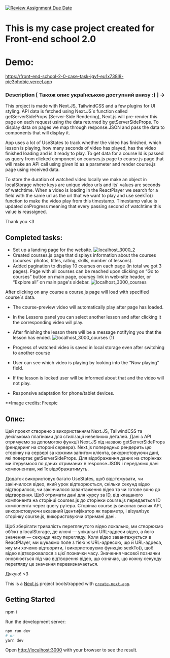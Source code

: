 [![Review Assignment Due Date](https://classroom.github.com/assets/deadline-readme-button-24ddc0f5d75046c5622901739e7c5dd533143b0c8e959d652212380cedb1ea36.svg)](https://classroom.github.com/a/_2xjYeZK)

# This is my case project created for Front-end school 2.0

# Demo:

https://front-end-school-2-0-case-task-igvf-eu1x738l8-pie3phobic.vercel.app

### Description [ Також опис українською доступний внизу :) ] ->

This project is made with Next.JS, TailwindCSS and a few plugins for UI styling. API data is fetched using Next.JS`s function called getServerSideProps (Server-Side Rendering), Next.js will pre-render this page on each request using the data returned by getServerSideProps. To display data on pages we map through response.JSON and pass the data to components that will display it.

App uses a lot of UseStates to track whether the video has finished, which lesson is playing, how many seconds of video has played, has the video finished loading and is it ready to play.
To get data for a course Id is passed as query from clicked component on courses.js page to course.js page that will make an API call using given Id as a parameter and render course.js page using received data.

To store the duration of watched video locally we make an object in localStorage where keys are unique video urls and its' values are seconds of watchtime. When a video is loading in the ReactPlayer we search for a field with the same url as the url that we want to play and use seekTo() function to make the video play from this timestamp. Timestamp value is updated onProgress meaning that every passing second of watchtime this value is reassigned.

Thank you <3

## Completed tasks:

- Set up a landing page for the website.
  ![localhost_3000_2](https://user-images.githubusercontent.com/115817261/226130116-57223bca-0ddb-48cb-9ae9-9a28e1807fe9.png)
- Created courses.js page that displays information about the courses (courses` photos, titles, rating, skills, number of lessons).
- Added pagination to display 10 courses on each page (in total we got 3 pages).
  Page with all courses can be reached upon clicking on “Go to courses” button on main page, courses link in web-site header, or “Explore all” on main page's sidebar.
  ![localhost_3000_courses](https://user-images.githubusercontent.com/115817261/226130203-f85c0fd4-8052-42ff-8c08-82b63ce893f6.png)

After clicking on any course a course.js page will load with specified course`s data.

- The course-preview video will automatically play after page has loaded.
- In the Lessons panel you can select another lesson and after clicking it the corresponding video will play.
- After finishing the lesson there will be a message notifying you that the lesson has ended.
  ![localhost_3000_courses (1)](https://user-images.githubusercontent.com/115817261/226130382-2dd167ad-3864-45d1-9cd6-88b0d043af08.png)

- Progress of watched video is saved in local storage even after switching to another course
- User can see which video is playing by looking into the “Now playing” field.
- If the lesson is locked user will be informed about that and the video will not play.
- Responsive adaptation for phone/tablet devices.

\*\*Image credits: Freepic

## Опис:

Цей проєкт створено з використанням Next.JS, TailwindCSS та декількома плагінами для стилізації невеликих деталей. Дані з API отримуємо за допомогою функції Next.JS під назвою getServerSideProps (рендеринг на стороні сервера). Next.js попередньо рендерить цю сторінку на сервері за кожним запитом клієнта, використовуючи дані, які повертає getServerSideProps. Для відображення даних на сторінках ми ітеруємося по даних отриманих в response.JSON і передаємо дані компонентам, які їх відображатимуть.

Додаток використовує багато UseStates, щоб відстежувати, чи закінчилося відео, який урок відтворюється, скільки секунд відео відтворилося, чи закінчилося завантаження відео та чи готове воно до відтворення. Щоб отримати дані для курсу за ID, від клацаного компонента на сторінці courses.js до сторінки course.js передається ID компонента через query рутера. Сторінка course.js виконає виклик API, використовуючи вказаний ідентифікатор як параметр, і візуалізує сторінку course.js, використовуючи отримані дані.

Щоб зберігати тривалість переглянутого відео локально, ми створюємо об’єкт в localStorage, де ключі — унікальні URL-адреси відео, а його значення — секунди часу перегляду. Коли відео завантажується в ReactPlayer, ми шукаємо поле з тією ж URL-адресою, що й URL-адреса, яку ми хочемо відтворити, і використовуємо функцію seekTo(), щоб відео відтворювалося з цієї позначки часу. Значення часової позначки оновлюється під час відтворення відео, що означає, що кожну секунду перегляду це значення перевизначається.

Дякую! <3

This is a [Next.js](https://nextjs.org/) project bootstrapped with [`create-next-app`](https://github.com/vercel/next.js/tree/canary/packages/create-next-app).

## Getting Started

npm i

Run the development server:

```bash
npm run dev
# or
yarn dev
```

Open [http://localhost:3000](http://localhost:3000) with your browser to see the result.
